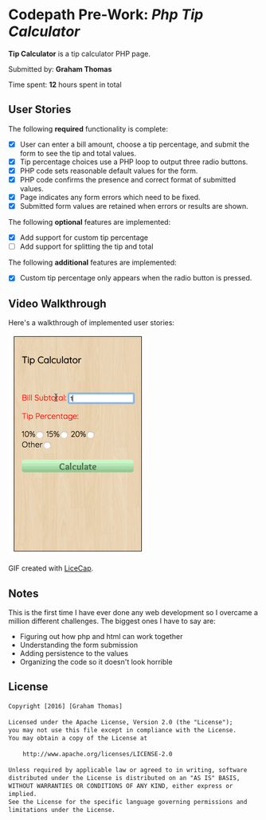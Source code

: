 # Codepath Pre-Work: *Php Tip Calculator*

**Tip Calculator** is a tip calculator PHP page.

Submitted by: **Graham Thomas**

Time spent: **12** hours spent in total

## User Stories

The following **required** functionality is complete:
* [X] User can enter a bill amount, choose a tip percentage, and submit the form to see the tip and total values.
* [X] Tip percentage choices use a PHP loop to output three radio buttons.
* [X] PHP code sets reasonable default values for the form.
* [X] PHP code confirms the presence and correct format of submitted values.
* [X] Page indicates any form errors which need to be fixed.
* [X] Submitted form values are retained when errors or results are shown.

The following **optional** features are implemented:
* [X] Add support for custom tip percentage
* [ ] Add support for splitting the tip and total

The following **additional** features are implemented:
* [X] Custom tip percentage only appears when the radio button is pressed.

## Video Walkthrough

Here's a walkthrough of implemented user stories:

![alt text](https://github.com/GrahamMThomas/php_tip_calculator/blob/master/demo.gif "Demo")

GIF created with [LiceCap](http://www.cockos.com/licecap/).

## Notes

This is the first time I have ever done any web development so I overcame a million different challenges. The biggest ones I have to say are: 
+ Figuring out how php and html can work together
+ Understanding the form submission
+ Adding persistence to the values
+ Organizing the code so it doesn't look horrible

## License

    Copyright [2016] [Graham Thomas]

    Licensed under the Apache License, Version 2.0 (the "License");
    you may not use this file except in compliance with the License.
    You may obtain a copy of the License at

        http://www.apache.org/licenses/LICENSE-2.0

    Unless required by applicable law or agreed to in writing, software
    distributed under the License is distributed on an "AS IS" BASIS,
    WITHOUT WARRANTIES OR CONDITIONS OF ANY KIND, either express or implied.
    See the License for the specific language governing permissions and
    limitations under the License.
